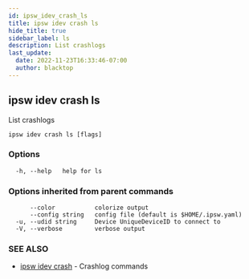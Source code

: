 ```yaml
---
id: ipsw_idev_crash_ls
title: ipsw idev crash ls
hide_title: true
sidebar_label: ls
description: List crashlogs
last_update:
  date: 2022-11-23T16:33:46-07:00
  author: blacktop
---
```

## ipsw idev crash ls

List crashlogs

```
ipsw idev crash ls [flags]
```

### Options

```
  -h, --help   help for ls
```

### Options inherited from parent commands

```
      --color           colorize output
      --config string   config file (default is $HOME/.ipsw.yaml)
  -u, --udid string     Device UniqueDeviceID to connect to
  -V, --verbose         verbose output
```

### SEE ALSO

* [ipsw idev crash](/docs/cli/crash/ipsw_idev_crash)	 - Crashlog commands

